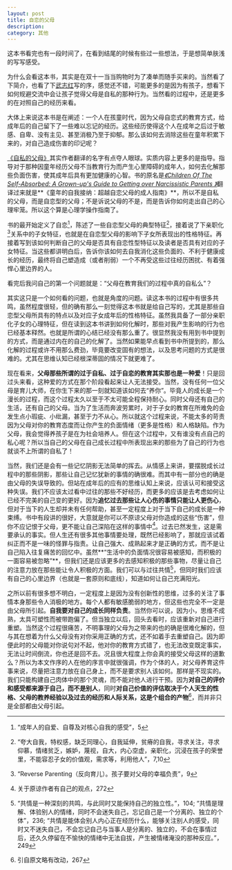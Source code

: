 ```yaml
---
layout: post
title: 自恋的父母
description:  
category: 其他
---
```


这本书看完也有一段时间了，在看到结尾的时候有些过一些想法，于是想简单肤浅的写写感受。

为什么会看这本书，其实是在双十一当当购物时为了凑单而随手买来的。当然看了下简介，也看了下[武志红][wuzhihong]写的序，感觉还不错，可能更多的是因为有孩子，想看下如何规避交流中会让孩子觉得父母是自私的那种行为。当然看的过程中，还是更多的在对照自己的经历来看。

大体上来说这本书是在阐述：一个人在孩童时代，因为父母自恋式的教育方式，给成年后的自己留下了一些难以忘记的经历。这些经历使得这个人在成年之后过于敏感、自卑、没有主见、甚至消极乃至于抑郁。那么该如何去消除这些在童年积累下来的，对自己造成伤害的印记呢？

[《自私的父母》][zisidefumu]其实作者翻译的名字有点夺人眼球。实质内容上更多的是指导。指导对于那种因童年经历父母不当教育行为而产生心里障碍的成年人，如何去化解那些负面伤害，使其成年后具有更加健康的心智。书的原名是[*《Children Of The Self-Absorbed: A Grown-up's Guide to Getting over Narcissistic Parents 》*][Narcissistic Parents]翻译过来就是**《童年的自我接纳：超越自恋父母的成人指南》**，所以不是自私的父母，而是自恋型的父母；不是诉说父母的不是，而是告诉你如何走出自己的心理牢笼。所以这个算是心理学操作指南了。

书的最开始定义了自恋[^narcissistic]，陈述了一些自恋型父母的典型特征[^feature]，接着说了下亲职化[^rp]关系中的子女特征，也就是在自恋型父母的影响下子女所表现出的性格特征。再接着写到该如何判断自己的父母是否具有自恋性型特征以及读者是否具有对应的子女特征。当这些都讲明白后，告诉你该如何去自我消化这些负面的、不利于健康成长的经历，最终将自己塑造成（或者削弱）一个不再受这些过往经历困扰、有着强悍心里边界的人。

看完后我问自己的第一个问题就是：“父母在教育我们的过程中真的自私么”？

其实这只是一个如何看的问题，也就是角度的问题。读这本书的过程中有很多共鸣，虽然程度很轻，但的确有那么一刻觉得这本书就是给自己写的，尤其是那些自恋型父母所具有的特点以及对应子女成年后的性格特征。虽然我具备了一部分亲职化子女的心理特征，但在读到这本书讲到如何化解时，那些对我产生影响的行为也已经基本释然。也就是所谓的心结已经没有那么重了。很显然我没有用到书中提到的方式，而是通过内在的自己的化解了。当然如果能早点看到书中所提到的，那么化解的过程或许不用那么费劲，毕竟要改变固有的想法，以及思考问题的方式是很难的。尤其在思维认知已经根深蒂固的情况下就更难了。

现在看来，**父母那些所谓的过于自私、过于自恋的教育其实那也是一种爱**！只是回过头来看，这种爱的方式在那个阶段看起来让人无法接受。当然，没有任何一位父母是育儿大师，在你生下来的那一刻就知道该如何去“养你”。毕竟人的成长是一个漫长的过程，而这个过程太久以至于不太可能全程保持耐心。同时父母还有自己的生活，还有自己的父母。当为了生活而奔波劳累时，对于子女的教育在所难免的会发生点小瑕疵、小纰漏，甚至于力不从心。所以就这个过程来说，不能太多的苛责因为父母对你的教育态度而让你产生的负面情绪（更多是性格）和人格缺陷。作为父母，我会觉得养孩子是在为社会培养人。但在这个过程中，又有谁没有点自己的私心呢？所以当自己的父母在自己成长过程中所表现出来的那些为了自己的行为也就谈不上所谓的自私了！

当然，我们还是会有一些记忆阴影无法简单的挥去。从情感上来讲，要摆脱成长过程中的那些阴影，那些让自己记忆犹新的事情的确很难。而其中有一部分也的确是由父母的失误导致的。但站在成年后的应有的思维认知上来说，应该认可和接受这种失误。我们不应该太过看中过往的那些不好经历，而更多的应该是去考虑如何让已经不完美的自己变的更好。因为**追忆过去那些让人心伤的事情只能让人更伤心**，但对于当下的人生却并未有任何帮助，甚至一定程度上对于当下自己的成长是一种束缚。书中有段讲的很好，大意就是你可以不原谅父母对你造成的这些“伤害”，但你不应记恨于父母，更不能让自己深陷在这样的事情中[^forgive]。过去已然发生，这是需要承认的事实。但人生还有很多其他事情要处理，既然已经影响了，那就应该试着纠正而不是一味的怪罪与指责。让自己强大、成熟起来才是正确的方式，而不是让自己陷入往复痛苦的回忆中。虽然**“生活中的负面情况很容易被感知，而积极的一面容易被忽略”**，但我们还是应该更多的去感知积极的那些事物，尽量让自己的注意力放在那些能让令人积极的方面。我们可以与过往共情[^samemotion]，但同时我们应该有自己的心里边界（也就是一套原则和底线），知道如何让自己充满阳光。

之所以前有很多想不明白，一定程度上是因为没有创新性的思维，过多的关注了事情本身那些令人消极的地方。每个人都有敏感脆弱的地方，但这些也完全不一定是由父母所引起。**自我要对自己的成长同样负责**。当然你可以说，因为小，思维不成熟，太具可塑性而被带跑偏了。但当独立以后，回头去看时，应该重新对自己进行重塑。当然这个过程很痛苦，不明事理的父母为之带来的也的确是很难化解的，但与其在想着为什么父母没有对你采用正确的方式，还不如着手去重塑自己。因为即便此时的父母能对你说句对不起，他对你的教育方式错了，也无法改变既定事实，无法让时间倒流，你也还是回不去。况且很大程度上你会真的接受父母这样的道歉么？所以为本文作序的人在他的序言中就很强调，作为个体的人，对父母养育这件事来说，尽量把注意力放在自己身上，而不是要求别人该如何。那样是不现实的。我们只能构建自己肉体中的那个灵魂，而不能对他人进行干预。因为**对自己的评价和感受都来源于自己，而不是别人**，同时**对自己价值的评估取决于个人天生的性格、父母的教养经验以及过去的经历和人际关系，这是个组合的产物**[^from267]，而并非只是全部都由父母引起。

[^narcissistic]: “成年人的自爱、自尊及对核心自我的感受”，5

[^feature]: “夸大自我，特权感，缺乏同理心，自我延伸，贫瘠的自我，寻求关注，寻求仰慕，情绪贫乏，嫉妒，蔑视，自大，内心空虚，亲职化，沉浸在孩子的荣誉里，不能容忍子女的价值观，需求等，利用他人”，7,10

[^rp]: “Reverse Parenting（反向育儿）。孩子要对父母的幸福负责”，9

[^forgive]: 关于原谅作者有自己的观点，272

[^samemotion]: “共情是一种深刻的共鸣，与此同时又能保持自己的独立性。”，104; “共情是理解、体验别人的情绪，同时不会迷失自己，忘记自己是一个分离的、独立的个体”，236; “共情是能体会别人内心正在经历什么，能够关注别人的感受，同时又不迷失自己，不会忘记自己与当事人是分离的、独立的，不会在事情过后，还久久停留在不愉快的情绪中无法自拔，产生被情绪淹没的那种反应。”，249

[^from267]: 引自原文略有改动，267


[wuzhihong]: https://www.zhihu.com/question/21722484
[zisidefumu]: https://www.amazon.cn/%E8%87%AA%E7%A7%81%E7%9A%84%E7%88%B6%E6%AF%8D-%E5%B0%BC%E5%A8%9C%C2%B7%E5%B8%83%E6%9C%97/dp/B01IQT4NS6/ref=sr_1_1?ie=UTF8&qid=1482554856&sr=8-1&keywords=%E8%87%AA%E7%A7%81%E7%9A%84%E7%88%B6%E6%AF%8D
[Narcissistic Parents]: https://www.amazon.cn/Children-Of-The-Self-Absorbed-A-Grown-up-s-Guide-to-Getting-over-Narcissistic-Parents-Brown-Nina-W/dp/1572245611/ref=sr_1_1?ie=UTF8&qid=1482554947&sr=8-1&keywords=Children+Of+The+Self-Absorbed%3A+A+Grown-up%27s+Guide+to+Getting+over+Narcissistic+Parents
